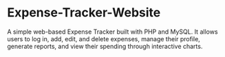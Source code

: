 # Expense-Tracker-Website
A simple web-based Expense Tracker built with PHP and MySQL. It allows users to log in, add, edit, and delete expenses, manage their profile, generate reports, and view their spending through interactive charts.
